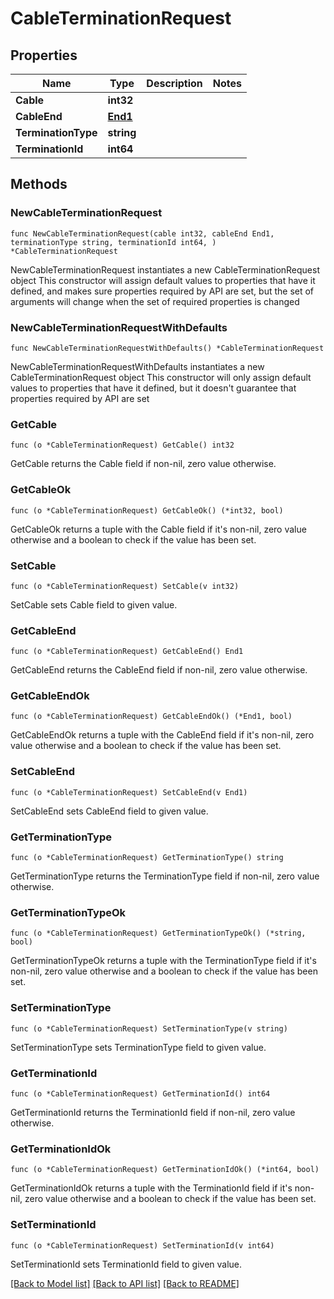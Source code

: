 # CableTerminationRequest

## Properties

Name | Type | Description | Notes
------------ | ------------- | ------------- | -------------
**Cable** | **int32** |  | 
**CableEnd** | [**End1**](End1.md) |  | 
**TerminationType** | **string** |  | 
**TerminationId** | **int64** |  | 

## Methods

### NewCableTerminationRequest

`func NewCableTerminationRequest(cable int32, cableEnd End1, terminationType string, terminationId int64, ) *CableTerminationRequest`

NewCableTerminationRequest instantiates a new CableTerminationRequest object
This constructor will assign default values to properties that have it defined,
and makes sure properties required by API are set, but the set of arguments
will change when the set of required properties is changed

### NewCableTerminationRequestWithDefaults

`func NewCableTerminationRequestWithDefaults() *CableTerminationRequest`

NewCableTerminationRequestWithDefaults instantiates a new CableTerminationRequest object
This constructor will only assign default values to properties that have it defined,
but it doesn't guarantee that properties required by API are set

### GetCable

`func (o *CableTerminationRequest) GetCable() int32`

GetCable returns the Cable field if non-nil, zero value otherwise.

### GetCableOk

`func (o *CableTerminationRequest) GetCableOk() (*int32, bool)`

GetCableOk returns a tuple with the Cable field if it's non-nil, zero value otherwise
and a boolean to check if the value has been set.

### SetCable

`func (o *CableTerminationRequest) SetCable(v int32)`

SetCable sets Cable field to given value.


### GetCableEnd

`func (o *CableTerminationRequest) GetCableEnd() End1`

GetCableEnd returns the CableEnd field if non-nil, zero value otherwise.

### GetCableEndOk

`func (o *CableTerminationRequest) GetCableEndOk() (*End1, bool)`

GetCableEndOk returns a tuple with the CableEnd field if it's non-nil, zero value otherwise
and a boolean to check if the value has been set.

### SetCableEnd

`func (o *CableTerminationRequest) SetCableEnd(v End1)`

SetCableEnd sets CableEnd field to given value.


### GetTerminationType

`func (o *CableTerminationRequest) GetTerminationType() string`

GetTerminationType returns the TerminationType field if non-nil, zero value otherwise.

### GetTerminationTypeOk

`func (o *CableTerminationRequest) GetTerminationTypeOk() (*string, bool)`

GetTerminationTypeOk returns a tuple with the TerminationType field if it's non-nil, zero value otherwise
and a boolean to check if the value has been set.

### SetTerminationType

`func (o *CableTerminationRequest) SetTerminationType(v string)`

SetTerminationType sets TerminationType field to given value.


### GetTerminationId

`func (o *CableTerminationRequest) GetTerminationId() int64`

GetTerminationId returns the TerminationId field if non-nil, zero value otherwise.

### GetTerminationIdOk

`func (o *CableTerminationRequest) GetTerminationIdOk() (*int64, bool)`

GetTerminationIdOk returns a tuple with the TerminationId field if it's non-nil, zero value otherwise
and a boolean to check if the value has been set.

### SetTerminationId

`func (o *CableTerminationRequest) SetTerminationId(v int64)`

SetTerminationId sets TerminationId field to given value.



[[Back to Model list]](../README.md#documentation-for-models) [[Back to API list]](../README.md#documentation-for-api-endpoints) [[Back to README]](../README.md)


